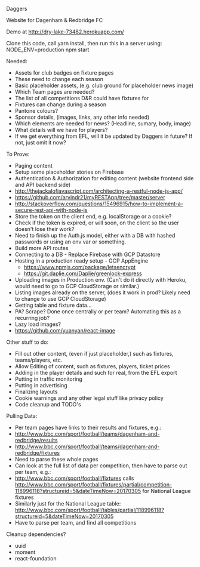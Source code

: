 Daggers

Website for Dagenham & Redbridge FC

Demo at http://dry-lake-73482.herokuapp.com/

Clone this code, call yarn install, then run this in a server using:
  NODE_ENV=production npm start

Needed:
* Assets for club badges on fixture pages
 * These need to change each season
* Basic placeholder assets, (e.g. club ground for placeholder news image)
* Which Team pages are needed?
* The list of all competitions D&R could have fixtures for
 * Fixtures can change during a season
* Pantone colours?
* Sponsor details, (images, links, any other info needed)
* Which elements are needed for news? (Headline, sumary, body, image)
* What details will we have for players?
 * If we get everything from EFL, will it be updated by Daggers in future? If not, just omit it now?

To Prove:
* Paging content
 * Setup some placeholder stories on Firebase
* Authentication & Authorization for editing content (website frontend side and API backend side)
 * http://thejackalofjavascript.com/architecting-a-restful-node-js-app/
  * https://github.com/arvindr21/myRESTApp/tree/master/server
 * http://stackoverflow.com/questions/15496915/how-to-implement-a-secure-rest-api-with-node-js
 * Store the token on the client end, e.g. localStorage or a cookie?
 * Check if the token is expired, or will soon, on the client so the user doesn't lose their work?
 * Need to finish up the Auth.js model, either with a DB with hashed passwords or using an env var or something.
* Build more API routes
* Connecting to a DB - Replace Firebase with GCP Datastore
* Hosting in a production ready setup - GCP AppEngine
  * https://www.npmjs.com/package/letsencrypt
  * https://git.daplie.com/Daplie/greenlock-express
* Uploading images in Production env. (Can't do it directly with Heroku, would need to go to GCP CloudStorage or similar.)
* Listing images already on the server, (does it work in prod? Likely need to change to use GCP CloudStorage)
* Getting table and fixture data...
 * PA? Scrape? Done once centrally or per team? Automating this as a recurring job?
* Lazy load images?
 * https://github.com/yuanyan/react-image

Other stuff to do:
* Fill out other content, (even if just placeholder,) such as fixtures, teams/players, etc.
* Allow Editing of content, such as fixtures, players, ticket prices
* Adding in the player details and such for real, from the EFL export
* Putting in traffic monitoring
* Putting in advertising
* Finalizing layouts
* Cookie warnings and any other legal stuff like privacy policy
* Code cleanup and TODO's

Pulling Data:
* Per team pages have links to their results and fixtures, e.g.:
 * http://www.bbc.com/sport/football/teams/dagenham-and-redbridge/results
 * http://www.bbc.com/sport/football/teams/dagenham-and-redbridge/fixtures
 * Need to parse these whole pages
* Can look at the full list of data per competition, then have to parse out per team, e.g.:
 * http://www.bbc.com/sport/football/fixtures calls http://www.bbc.com/sport/football/fixtures/partial/competition-118996118?structureid=5&dateTimeNow=20170305 for National League fixtures
 * Similarly just for the National League table: http://www.bbc.com/sport/football/tables/partial/118996118?structureid=5&dateTimeNow=20170305
 * Have to parse per team, and find all competitions

Cleanup dependencies?
* uuid
* moment
* react-foundation
